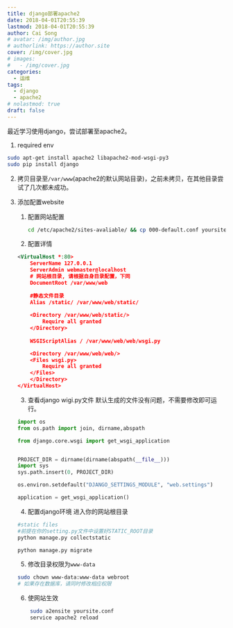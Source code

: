 ```yaml
---
title: django部署apache2
date: 2018-04-01T20:55:39
lastmod: 2018-04-01T20:55:39
author: Cai Song
# avatar: /img/author.jpg
# authorlink: https://author.site
cover: /img/cover.jpg
# images:
#   - /img/cover.jpg
categories:
  - 运维
tags:
  - django 
  - apache2
# nolastmod: true
draft: false
---
```



最近学习使用django，尝试部署至apache2。

1. required env
```bash
sudo apt-get install apache2 libapache2-mod-wsgi-py3
sudo pip install django
```

2. 拷贝目录至`/var/www`(apache2的默认网站目录)，之前未拷贝，在其他目录尝试了几次都未成功。

3. 添加配置website
	1. 配置网站配置
		```bash
		cd /etc/apache2/sites-avaliable/ && cp 000-default.conf yoursite.conf
		```

	2. 配置详情
	```xml
	<VirtualHost *:80>
		ServerName 127.0.0.1
		ServerAdmin webmaster@localhost
		# 网站根目录, 请根据自身目录配置，下同
		DocumentRoot /var/www/web
		
		#静态文件目录
		Alias /static/ /var/www/web/static/
		
		<Directory /var/www/web/static/>
			Require all granted
		</Directory>
		
		WSGIScriptAlias / /var/www/web/web/wsgi.py
	
		<Directory /var/www/web/web/>
		<Files wsgi.py>
			Require all granted
		</Files>
		</Directory>
	</VirtualHost>
	```

	3. 查看django wigi.py文件
	    默认生成的文件没有问题，不需要修改即可运行。
	  ```python
	  import os
      from os.path import join, dirname,abspath
      
      from django.core.wsgi import get_wsgi_application
      
      
      PROJECT_DIR = dirname(dirname(abspath(__file__)))
      import sys
      sys.path.insert(0, PROJECT_DIR)
      
      os.environ.setdefault("DJANGO_SETTINGS_MODULE", "web.settings")
      
      application = get_wsgi_application()
	
	  ```

	4. 配置django环境
	进入你的网站根目录
	```bash
	#static files
	#前提在你的setting.py文件中设置好STATIC_ROOT目录
	python manage.py collectstatic
	
	python manage.py migrate
	```

	5. 修改目录权限为`www-data`
	```bash
	sudo chown www-data:www-data webroot
	# 如果存在数据库，请同时修改相应权限
	```

	6. 使网站生效
	```bash
		sudo a2ensite yoursite.conf
		service apache2 reload
	```


